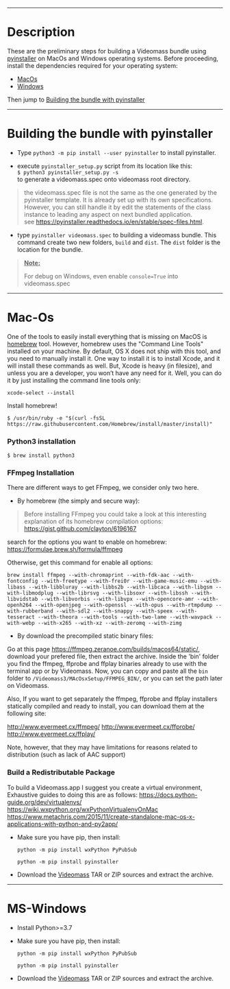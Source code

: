 -----------------
# Description

These are the preliminary steps for building a Videomass bundle using
[pyinstaller](https://pypi.org/project/PyInstaller/) on MacOs and Windows
operating systems. Before proceeding, install the dependencies required for
your operating system:

- [MacOs](#mac-os)
- [Windows](#ms-windows)

Then jump to [Building the bundle with pyinstaller](#building-the-bundle-with-pyinstaller)

-----------------
# Building the bundle with pyinstaller 

- Type `python3 -m pip install --user pyinstaller` to install pyinstaller.

- execute `pyinstaller_setup.py` script from its location like this:   
    `$ python3 pyinstaller_setup.py -s`   
to generate a videomass.spec onto videomass root directory.   
> 
> the videomass.spec file is not the same as the one generated by the 
> pyinstaller template. It is already set up with its own specifications. 
> However, you can still handle it by edit the statements of the class instance 
to leading any aspect on next bundled application.   
> see https://pyinstaller.readthedocs.io/en/stable/spec-files.html.

- type `pyinstaller videomass.spec` to building a videomass bundle. This command
create two new folders, `build` and `dist`. The `dist` folder is the location for 
the bundle.

> <ins>**Note:**</ins>
>
> For debug on Windows, even enable `console=True` into videomass.spec

-----------------
# Mac-Os

One of the tools to easily install everything that is missing on MacOS is
[homebrew](https://brew.sh/) tool. However, homebrew uses the "Command Line Tools"
installed on your machine. By default, OS X does not ship with this tool, and you
need to manually install it. One way to install it is to install Xcode, and it
will install these commands as well. But, Xcode is heavy (in filesize), and
unless you are a developer, you won’t have any need for it. Well, you can do it
by just installing the command line tools only:
```
xcode-select --install
```
Install homebrew!
```
$ /usr/bin/ruby -e "$(curl -fsSL https://raw.githubusercontent.com/Homebrew/install/master/install)"
```
### Python3 installation
```
$ brew install python3
```

### FFmpeg Installation

There are different ways to get FFmpeg, we consider only two here.

- By homebrew (the simply and secure way):
> Before installing FFmpeg you could take a look at this interesting explanation
of its homebrew compilation options: <https://gist.github.com/clayton/6196167>

search for the options you want to enable on homebrew:
<https://formulae.brew.sh/formula/ffmpeg>

Otherwise, get this command for enable all options:
```
brew install ffmpeg --with-chromaprint --with-fdk-aac --with-fontconfig --with-freetype --with-frei0r --with-game-music-emu --with-libass --with-libbluray --with-libbs2b --with-libcaca --with-libgsm --with-libmodplug --with-librsvg --with-libsoxr --with-libssh --with-libvidstab --with-libvorbis --with-libvpx --with-opencore-amr --with-openh264 --with-openjpeg --with-openssl --with-opus --with-rtmpdump --with-rubberband --with-sdl2 --with-snappy --with-speex --with-tesseract --with-theora --with-tools --with-two-lame --with-wavpack --with-webp --with-x265 --with-xz --with-zeromq --with-zimg
```
- By download the precompiled static binary files:

Go at this page <https://ffmpeg.zeranoe.com/builds/macos64/static/>, download
your prefered file, then extract the archive. Inside the 'bin' folder you find
the ffmpeg, ffprobe and ffplay binaries already to use with the terminal app or
by Videomass. Now, you can copy and paste all the `bin` folder to
`/Videomass3/MAcOsxSetup/FFMPEG_BIN/`, or you can set the path later on Videomass.

Also, If you want to get separately the ffmpeg, ffprobe and ffplay installers
statically compiled and ready to install, you can download them at the following site:

<http://www.evermeet.cx/ffmpeg/>
<http://www.evermeet.cx/ffprobe/>
<http://www.evermeet.cx/ffplay/>

Note, however, that they may have limitations for reasons related to distribution
(such as lack of AAC support)

### Build a Redistributable Package
To build a Videomass.app I suggest you create a virtual environment, Exhaustive
guides to doing this are as follows:
<https://docs.python-guide.org/dev/virtualenvs/>
<https://wiki.wxpython.org/wxPythonVirtualenvOnMac>
<https://www.metachris.com/2015/11/create-standalone-mac-os-x-applications-with-python-and-py2app/>

- Make sure you have pip, then install:

   `python -m pip install wxPython PyPubSub`

   `python -m pip install pyinstaller`

- Download the [Videomass](https://github.com/jeanslack/Videomass) TAR or ZIP
sources and extract the archive.

-----------------
# MS-Windows

- Install Python>=3.7

- Make sure you have pip, then install:

   `python -m pip install wxPython PyPubSub`

   `python -m pip install pyinstaller`

- Download the [Videomass](https://github.com/jeanslack/Videomass) TAR or ZIP
sources and extract the archive.
